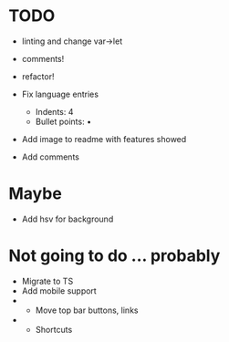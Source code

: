 # TODO

- linting and change var->let
- comments!
- refactor!

- Fix language entries
    - Indents: 4
    - Bullet points: •

- Add image to readme with features showed
- Add comments

# Maybe

- Add hsv for background

# Not going to do ... probably

- Migrate to TS
- Add mobile support
- - Move top bar buttons, links
- - Shortcuts
